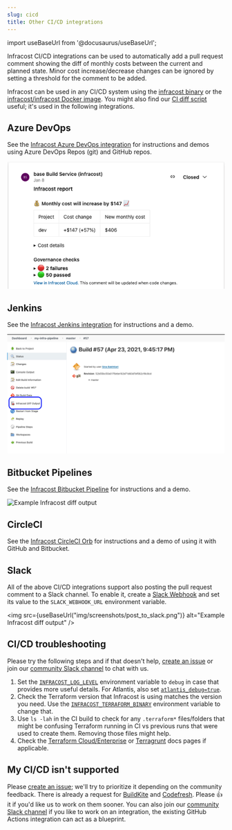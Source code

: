 ```yaml
---
slug: cicd
title: Other CI/CD integrations
---
```


import useBaseUrl from '@docusaurus/useBaseUrl';

Infracost CI/CD integrations can be used to automatically add a pull request comment showing the diff of monthly costs between the current and planned state. Minor cost increase/decrease changes can be ignored by setting a threshold for the comment to be added.

Infracost can be used in any CI/CD system using the [infracost binary](https://github.com/infracost/infracost/releases) or the [infracost/infracost Docker image](https://hub.docker.com/r/infracost/infracost). You might also find our [CI diff script](https://github.com/infracost/infracost/tree/master/scripts/ci/diff.sh) useful; it's used in the following integrations.

## Azure DevOps

See the [Infracost Azure DevOps integration](https://github.com/infracost/infracost-azure-devops/) for instructions and demos using Azure DevOps Repos (git) and GitHub repos.

<img src="https://raw.githubusercontent.com/infracost/infracost-azure-devops/master/screenshot.png" width="700px" alt="Example Infracost diff output" />

## Jenkins

See the [Infracost Jenkins integration](https://github.com/infracost/infracost-jenkins/) for instructions and a demo.

<img src="https://raw.githubusercontent.com/infracost/infracost-jenkins/master/screenshot.png" width="550px" alt="Example Infracost diff output" />

## Bitbucket Pipelines

See the [Infracost Bitbucket Pipeline](https://bitbucket.org/infracost/infracost-bitbucket-pipeline) for instructions and a demo.

<img src="https://bitbucket.org/infracost/infracost-bitbucket-pipeline/raw/f90fbe9e8e93bd830575e24398c75255ba711c17/screenshot.png" width="550px" alt="Example Infracost diff output" />

## CircleCI

See the [Infracost CircleCI Orb](https://github.com/infracost/infracost-orb) for instructions and a demo of using it with GitHub and Bitbucket.

## Slack

All of the above CI/CD integrations support also posting the pull request comment to a Slack channel. To enable it, create a [Slack Webhook](https://slack.com/intl/en-tr/help/articles/115005265063-Incoming-webhooks-for-Slack) and set its value to the `SLACK_WEBHOOK_URL` environment variable.

<img src={useBaseUrl("img/screenshots/post_to_slack.png")} alt="Example Infracost diff output" />

## CI/CD troubleshooting

Please try the following steps and if that doesn't help, [create an issue](https://github.com/infracost/infracost/issues/new/choose) or join our [community Slack channel](https://www.infracost.io/community-chat) to chat with us.

1. Set the [`INFRACOST_LOG_LEVEL`](/docs/integrations/environment_variables#infracost_log_level) environment variable to `debug` in case that provides more useful details. For Atlantis, also set [`atlantis_debug=true`](https://github.com/infracost/infracost-atlantis/#atlantis_debug).
2. Check the Terraform version that Infracost is using matches the version you need. Use the [`INFRACOST_TERRAFORM_BINARY`](/docs/integrations/environment_variables/#infracost_terraform_binary) environment variable to change that.
3. Use `ls -lah` in the CI build to check for any `.terraform*` files/folders that might be confusing Terraform running in CI vs previous runs that were used to create them. Removing those files might help.
4. Check the [Terraform Cloud/Enterprise](/docs/integrations/terraform_cloud_enterprise) or [Terragrunt](/docs/features/terragrunt) docs pages if applicable.

## My CI/CD isn't supported

Please [create an issue](https://github.com/infracost/infracost/issues/new/choose); we'll try to prioritize it depending on the community feedback. There is already a request for [BuildKite](https://github.com/infracost/infracost/issues/499) and [Codefresh](https://github.com/infracost/infracost/issues/975). Please 👍 it if you'd like us to work on them sooner. You can also join our [community Slack channel](https://www.infracost.io/community-chat) if you like to work on an integration, the existing GitHub Actions integration can act as a blueprint.
